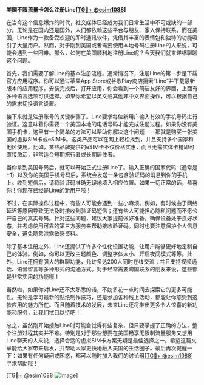 **美国不限流量卡怎么注册Line[[TG💪+ @esim1088](https://t.me/s/esim1088)]**

在当今这个信息爆炸的时代，社交媒体已经成为我们日常生活中不可或缺的一部分。无论是在国内还是国外，人们都依赖这些平台与朋友、家人保持联系。而在美国，Line作为一款备受欢迎的即时通讯软件，凭借其丰富的表情包和独特的功能吸引了大量用户。然而，对于刚到美国或者需要使用本地号码注册Line的人来说，可能会遇到一些困难。那么，如何在美国顺利地注册Line呢？今天我们就来详细聊聊这个问题。

首先，我们需要了解Line的基本注册流程。通常情况下，注册Line的第一步是下载官方应用程序。你可以通过苹果App Store或谷歌Play商店搜索“Line”并下载最新版本的应用程序。安装完成后，打开应用，你会看到一个简洁友好的界面，上面有多种语言选项可供选择。如果你希望以英文或其他非中文界面操作，可以根据自己的需求切换语言设置。

接下来就是注册账号的关键步骤了。Line要求每位新用户输入有效的手机号码进行验证。这意味着你需要一个美国本地的电话号码才能完成注册过程。如果你没有美国手机卡，这里有一个简单的方法可以帮助你解决这个问题——那就是购买一张美国的虚拟SIM卡或eSIM卡。这类产品可以在网上轻松找到，并且支持多个国家和地区使用。比如，某些品牌提供的eSIM卡不仅价格实惠，而且无需实体卡槽即可直接激活，非常适合短期旅行者或长期居住者。

当你拿到美国号码后，就可以开始正式注册Line了。输入正确的国家代码（通常是+1）以及你的美国手机号码后，系统会发送一条包含验证码的消息到你的手机上。收到短信后，请将验证码准确无误地填入相应位置。如果一切正常的话，恭喜你！你现在已经是Line的新用户啦！

不过，在实际操作过程中，有些人可能会遇到一些小麻烦。例如，有时候由于网络延迟等原因导致无法及时接收到验证码短信；还有些人可能担心隐私问题而不愿公开自己的真实号码。针对这些问题，建议大家提前做好准备，确保设备处于良好状态，并考虑使用可靠的第三方服务来帮助接收验证码。同时也要注意保护个人信息安全，避免随意泄露敏感资料。

除了基本注册之外，Line还提供了许多个性化设置功能，让用户能够更好地定制自己的体验。例如，你可以更改主题颜色、调整字体大小、开启夜间模式等等。此外，Line还拥有强大的群聊功能，允许多达200人同时在线交流；并且支持视频通话、语音留言等多种形式的沟通方式。对于经常需要跨国联系的朋友来说，这些都是非常实用的功能哦！

当然啦，如果你对Line还不太熟悉的话，不妨多花一点时间去探索它的更多可能性。无论是学习最新的贴纸制作技巧，还是参加各种线上活动，都能让你感受到这款应用的魅力所在。而且随着技术的发展，未来Line还将推出更多令人惊喜的新功能和服务，让我们拭目以待吧！

总之，虽然刚开始接触Line时可能会觉得有些复杂，但只要掌握了正确的方法，整个注册过程其实并不难。特别是对于那些想要在美国畅享无限制流量服务又想用Line聊天的人来说，选择合适的虚拟SIM卡方案无疑是最佳选择之一。希望这篇文章能给大家带来启发，并帮助大家更快地融入美国的生活圈子。最后再次提醒一下：如果有任何疑问或困惑，都可以随时加入我们的讨论组[[TG💪+ @esim1088](https://t.me/s/esim1088)]寻求帮助哦！

[[TG💪+ @esim1088](https://t.me/s/esim1088) ![Image](https://i.postimg.cc/4NQfJmqS/Snipaste-2025-05-13-00-14-12.png)]